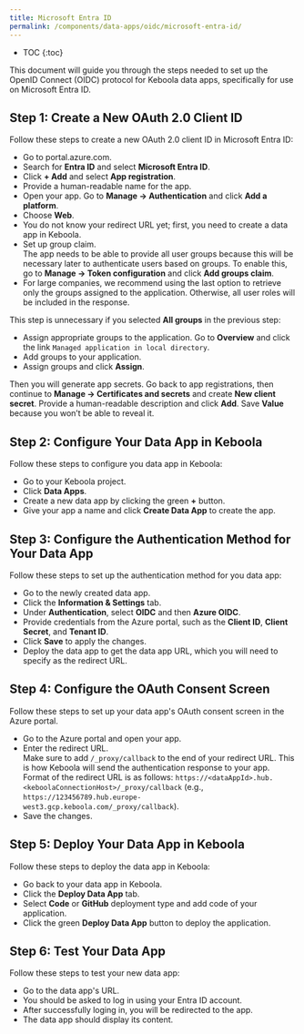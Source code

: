 ```yaml
---
title: Microsoft Entra ID
permalink: /components/data-apps/oidc/microsoft-entra-id/
---
```


* TOC
{:toc}

This document will guide you through the steps needed to set up the OpenID Connect (OIDC) protocol for Keboola data apps, specifically for use on Microsoft Entra ID.

## Step 1: Create a New OAuth 2.0 Client ID
Follow these steps to create a new OAuth 2.0 client ID in Microsoft Entra ID:

- Go to portal.azure.com.
- Search for **Entra ID** and select **Microsoft Entra ID**.
- Click **+ Add** and select **App registration**.
- Provide a human-readable name for the app.
- Open your app. Go to **Manage → Authentication** and click **Add a platform**.
- Choose **Web**.
- You do not know your redirect URL yet; first, you need to create a data app in Keboola. 
- Set up group claim. <br>The app needs to be able to provide all user groups because this will be necessary later to authenticate users based on groups. To enable  this, go to **Manage -> Token configuration** and click **Add groups claim**. 
- For large companies, we recommend using the last option to retrieve only the groups assigned to the application. Otherwise, all user roles will be included in the response.

This step is unnecessary if you selected **All groups** in the previous step: 
- Assign appropriate groups to the application. Go to **Overview** and click the link `Managed application in local directory`.
- Add groups to your application.
- Assign groups and click **Assign**.

Then you will generate app secrets. Go back to app registrations, then continue to **Manage -> Certificates and secrets** and create **New client secret**.
Provide a human-readable description and click **Add**. Save **Value** because you won’t be able to reveal it.

## Step 2: Configure Your Data App in Keboola
Follow these steps to configure you data app in Keboola:

- Go to your Keboola project.
- Click **Data Apps**.
- Create a new data app by clicking the green **+** button.
- Give your app a name and click **Create Data App** to create the app.

## Step 3: Configure the Authentication Method for Your Data App
Follow these steps to set up the authentication method for you data app:

- Go to the newly created data app.
- Click the **Information & Settings** tab.
- Under **Authentication**, select **OIDC** and then **Azure OIDC**.
- Provide credentials from the Azure portal, such as the **Client ID**, **Client Secret**, and **Tenant ID**.
- Click **Save** to apply the changes.
- Deploy the data app to get the data app URL, which you will need to specify as the redirect URL.

## Step 4: Configure the OAuth Consent Screen
Follow these steps to set up your data app's OAuth consent screen in the Azure portal.

- Go to the Azure portal and open your app.
- Enter the redirect URL. <br>Make sure to add `/_proxy/callback` to the end of your redirect URL. This is how Keboola will send the authentication response to your app. Format of the redirect URL is as follows:
`https://<dataAppId>.hub.<keboolaConnectionHost>/_proxy/callback` (e.g., `https://123456789.hub.europe-west3.gcp.keboola.com/_proxy/callback`).
- Save the changes.

## Step 5: Deploy Your Data App in Keboola
Follow these steps to deploy the data app in Keboola:

- Go back to your data app in Keboola.
- Click the **Deploy Data App** tab.
- Select **Code** or **GitHub** deployment type and add code of your application.
- Click the green **Deploy Data App** button to deploy the application.

## Step 6: Test Your Data App
Follow these steps to test your new data app:

- Go to the data app's URL.
- You should be asked to log in using your Entra ID account.
- After successfully loging in, you will be redirected to the app.
- The data app should display its content.
